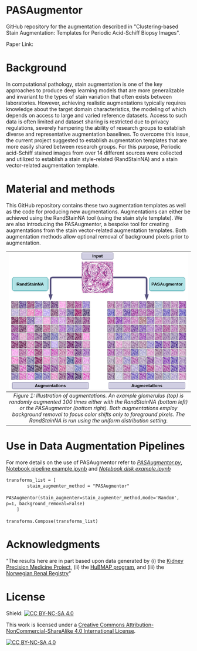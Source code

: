 # PASAugmentor

GitHub repository for the augmentation described in "Clustering-based Stain Augmentation: Templates for Periodic Acid-Schiff Biopsy Images".

Paper Link:

# Background

In computational pathology, stain augmentation is one of the key approaches to produce deep learning models that are more generalizable and invariant to the types of stain variation that often exists between laboratories. However, achieving realistic augmentations typically requires knowledge about the target domain characteristics, the modeling of which depends on access to large and varied reference datasets. Access to such data is often limited and dataset sharing is restricted due to privacy regulations, severely hampering the ability of research groups to establish diverse and representative augmentation baselines. To overcome this issue, the current project suggested to establish augmentation templates that are more easily shared between research groups. For this purpose, Periodic acid-Schiff stained images from over 14 different sources were collected and utilized to establish a stain style-related (RandStainNA) and a stain vector-related augmentation template.

# Material and methods

This GitHub repository contains these two augmentation templates as well as the code for producing new augmentations. Augmentations can either be achieved using the RandStainNA tool (using the stain style template). We are also introducing the PASAugmentor, a bespoke tool for creating augmentations from the stain vector-related augmentation templates. Both augmentation methods allow optional removal of background pixels prior to augmentation.

| ![Figure 1: Illustration of augmentations. An example glomerulus (top) is randomly augmented 100 times either with the RandStainNA (bottom left) or the PASAugmentor (bottom right). Both augmentations employ background removal to focus color shifts only to foreground pixels. The RandStainNA is run using the uniform distribution setting.](https://github.com/patologiivest/PASAugmentor/blob/main/Images/src/Fig.png?raw=true) |
|:--:| 
| *Figure 1: Illustration of augmentations. An example glomerulus (top) is randomly augmented 100 times either with the RandStainNA (bottom left) or the PASAugmentor (bottom right). Both augmentations employ background removal to focus color shifts only to foreground pixels. The RandStainNA is run using the uniform distribution setting.* |

# Use in Data Augmentation Pipelines

For more details on the use of PASAugmentor refer to [*PASAugmentor.py*](PASAugmentor.py), [Notebook pipeline example.ipynb](https://github.com/patologiivest/PASAugmentor/blob/52c960333215578575f57c2c9e9264a470cec8ff/Examples/Notebook%20pipeline%20example.ipynb) and [*Notebook disk example.ipynb*](https://github.com/patologiivest/PASAugmentor/blob/52c960333215578575f57c2c9e9264a470cec8ff/Examples/Notebook%20disk%20example.ipynb)

```         
transforms_list = [
        stain_augmenter_method = "PASAugmentor"
        PASAugmentor(stain_augmenter=stain_augmenter_method,mode='Random', p=1, background_removal=False)
    ]
    
transforms.Compose(transforms_list)
```

# Acknowledgments

"The results here are in part based upon data generated by (i) the [Kidney Precision Medicine Project](https://www.kpmp.org), (ii) the [HuBMAP program](https://hubmapconsortium.org), and (iii) the [Norwegian Renal Registry](https://www.nephro.no/nnr.html)"

# License

Shield: [![CC BY-NC-SA 4.0](https://img.shields.io/badge/License-CC%20BY--NC--SA%204.0-lightgrey.svg)](http://creativecommons.org/licenses/by-nc-sa/4.0/)

This work is licensed under a [Creative Commons Attribution-NonCommercial-ShareAlike 4.0 International License](http://creativecommons.org/licenses/by-nc-sa/4.0/).

[![CC BY-NC-SA 4.0](https://licensebuttons.net/l/by-nc-sa/4.0/88x31.png)](http://creativecommons.org/licenses/by-nc-sa/4.0/)
